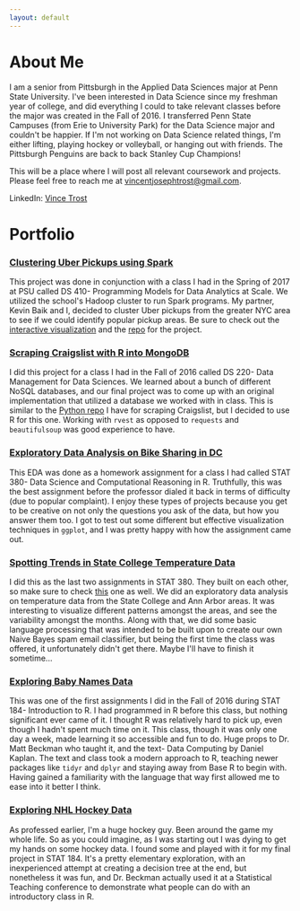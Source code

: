 ```yaml
---
layout: default
---
```

# [](#header-1)About Me

I am a senior from Pittsburgh in the Applied Data Sciences major at Penn State University. I've been interested in Data Science since my freshman year of college, and did everything I could to take relevant classes before the major was created in the Fall of 2016. I transferred Penn State Campuses (from Erie to University Park) for the Data Science major and couldn't be happier. If I'm not working on Data Science related things, I'm either lifting, playing hockey or volleyball, or hanging out with friends. The Pittsburgh Penguins are back to back Stanley Cup Champions!  

This will be a place where I will post all relevant coursework and projects. Please feel free to reach me at [vincentjosephtrost@gmail.com](vincentjosephtrost@gmail.com).

LinkedIn: [Vince Trost](https://linkedin.com/in/vince-trost-8a3054b6/)  

# [](#header-1)Portfolio

### [](#header-3) [Clustering Uber Pickups using Spark](https://vjtrost88.github.io/clusteringUberDS410.pdf)

This project was done in conjunction with a class I had in the Spring of 2017 at PSU called DS 410- Programming Models for Data Analytics at Scale. We utilized the school's Hadoop cluster to run Spark programs. My partner, Kevin Baik and I, decided to cluster Uber pickups from the greater NYC area to see if we could identify popular pickup areas. Be sure to check out the [interactive visualization](https://vjtrost88.github.io/uberViz.html) and the [repo](https://github.com/Konnoke/DS410) for the project.

### [](#header-3) [Scraping Craigslist with R into MongoDB](https://vjtrost88.github.io/MongoProject.html)

I did this project for a class I had in the Fall of 2016 called DS 220- Data Management for Data Sciences. We learned about a bunch of different NoSQL databases, and our final project was to come up with an original implementation that utilized a database we worked with in class. This is similar to the [Python repo](https://github.com/vjtrost88/Craigslist-Deal-Finder/) I have for scraping Craigslist, but I decided to use R for this one. Working with `rvest` as opposed to `requests` and `beautifulsoup` was good experience to have.

### [](#header-3) [Exploratory Data Analysis on Bike Sharing in DC](https://vjtrost88.github.io/HW02.html)

This EDA was done as a homework assignment for a class I had called STAT 380- Data Science and Computational Reasoning in R. Truthfully, this was the best assignment before the professor dialed it back in terms of difficulty (due to popular complaint). I enjoy these types of projects because you get to be creative on not only the questions you ask of the data, but how you answer them too. I got to test out some different but effective visualization techniques in `ggplot`, and I was pretty happy with how the assignment came out.

### [](#header-3) [Spotting Trends in State College Temperature Data](https://vjtrost88.github.io/hw06.html)

I did this as the last two assignments in STAT 380. They built on each other, so make sure to check [this](https://vjtrost88.github.io/HW07.html) one as well. We did an exploratory data analysis on temperature data from the State College and Ann Arbor areas. It was interesting to visualize different patterns amongst the areas, and see the variability amongst the months. Along with that, we did some basic language processing that was intended to be built upon to create our own Naive Bayes spam email classifier, but being the first time the class was offered, it unfortunately didn't get there. Maybe I'll have to finish it sometime...

### [](#header-3) [Exploring Baby Names Data](https://vjtrost88.github.io/HW_10.html)

This was one of the first assignments I did in the Fall of 2016 during STAT 184- Introduction to R. I had programmed in R before this class, but nothing significant ever came of it. I thought R was relatively hard to pick up, even though I hadn't spent much time on it. This class, though it was only one day a week, made learning it so accessible and fun to do. Huge props to Dr. Matt Beckman who taught it, and the text- Data Computing by Daniel Kaplan. The text and class took a modern approach to R, teaching newer packages like `tidyr` and `dplyr` and staying away from Base R to begin with. Having gained a familiarity with the language that way first allowed me to ease into it better I think.

### [](header-3) [Exploring NHL Hockey Data](https://vjtrost88.github.io/Hockey.html)

As professed earlier, I'm a huge hockey guy. Been around the game my whole life. So as you could imagine, as I was starting out I was dying to get my hands on some hockey data. I found some and played with it for my final project in STAT 184. It's a pretty elementary exploration, with an inexperienced attempt at creating a decision tree at the end, but nonetheless it was fun, and Dr. Beckman actually used it at a Statistical Teaching conference to demonstrate what people can do with an introductory class in R.

